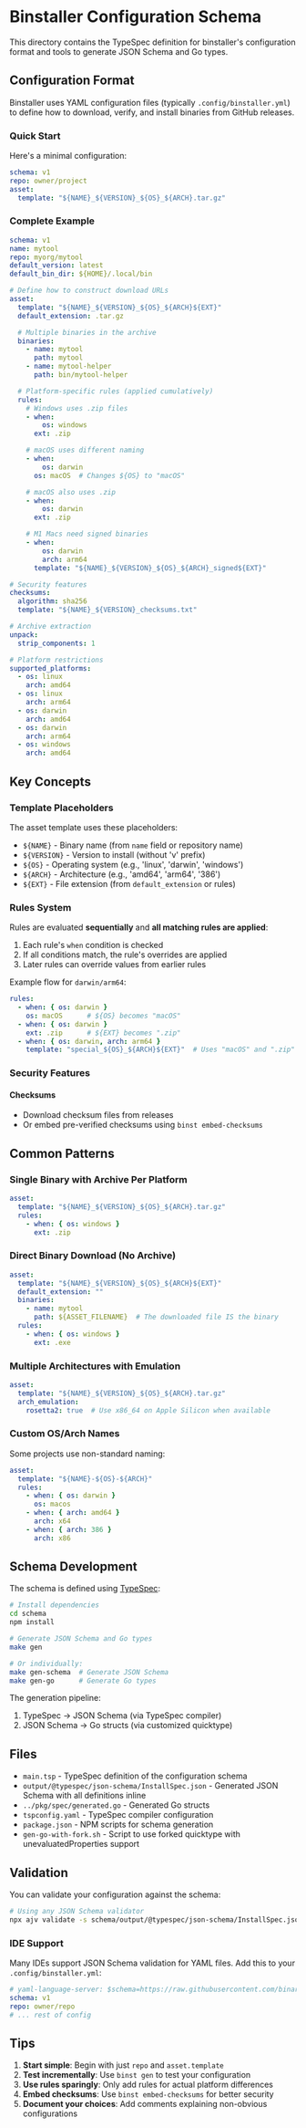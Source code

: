 # Binstaller Configuration Schema

This directory contains the TypeSpec definition for binstaller's configuration format and tools to generate JSON Schema and Go types.

## Configuration Format

Binstaller uses YAML configuration files (typically `.config/binstaller.yml`) to define how to download, verify, and install binaries from GitHub releases.

### Quick Start

Here's a minimal configuration:

```yaml
schema: v1
repo: owner/project
asset:
  template: "${NAME}_${VERSION}_${OS}_${ARCH}.tar.gz"
```

### Complete Example

```yaml
schema: v1
name: mytool
repo: myorg/mytool
default_version: latest
default_bin_dir: ${HOME}/.local/bin

# Define how to construct download URLs
asset:
  template: "${NAME}_${VERSION}_${OS}_${ARCH}${EXT}"
  default_extension: .tar.gz

  # Multiple binaries in the archive
  binaries:
    - name: mytool
      path: mytool
    - name: mytool-helper
      path: bin/mytool-helper

  # Platform-specific rules (applied cumulatively)
  rules:
    # Windows uses .zip files
    - when:
        os: windows
      ext: .zip

    # macOS uses different naming
    - when:
        os: darwin
      os: macOS  # Changes ${OS} to "macOS"

    # macOS also uses .zip
    - when:
        os: darwin
      ext: .zip

    # M1 Macs need signed binaries
    - when:
        os: darwin
        arch: arm64
      template: "${NAME}_${VERSION}_${OS}_${ARCH}_signed${EXT}"

# Security features
checksums:
  algorithm: sha256
  template: "${NAME}_${VERSION}_checksums.txt"

# Archive extraction
unpack:
  strip_components: 1

# Platform restrictions
supported_platforms:
  - os: linux
    arch: amd64
  - os: linux
    arch: arm64
  - os: darwin
    arch: amd64
  - os: darwin
    arch: arm64
  - os: windows
    arch: amd64
```

## Key Concepts

### Template Placeholders

The asset template uses these placeholders:

- `${NAME}` - Binary name (from `name` field or repository name)
- `${VERSION}` - Version to install (without 'v' prefix)
- `${OS}` - Operating system (e.g., 'linux', 'darwin', 'windows')
- `${ARCH}` - Architecture (e.g., 'amd64', 'arm64', '386')
- `${EXT}` - File extension (from `default_extension` or rules)

### Rules System

Rules are evaluated **sequentially** and **all matching rules are applied**:

1. Each rule's `when` condition is checked
2. If all conditions match, the rule's overrides are applied
3. Later rules can override values from earlier rules

Example flow for `darwin/arm64`:
```yaml
rules:
  - when: { os: darwin }
    os: macOS      # ${OS} becomes "macOS"
  - when: { os: darwin }
    ext: .zip      # ${EXT} becomes ".zip"
  - when: { os: darwin, arch: arm64 }
    template: "special_${OS}_${ARCH}${EXT}"  # Uses "macOS" and ".zip" from above
```

### Security Features

#### Checksums
- Download checksum files from releases
- Or embed pre-verified checksums using `binst embed-checksums`

## Common Patterns

### Single Binary with Archive Per Platform

```yaml
asset:
  template: "${NAME}_${VERSION}_${OS}_${ARCH}.tar.gz"
  rules:
    - when: { os: windows }
      ext: .zip
```

### Direct Binary Download (No Archive)

```yaml
asset:
  template: "${NAME}_${VERSION}_${OS}_${ARCH}${EXT}"
  default_extension: ""
  binaries:
    - name: mytool
      path: ${ASSET_FILENAME}  # The downloaded file IS the binary
  rules:
    - when: { os: windows }
      ext: .exe
```

### Multiple Architectures with Emulation

```yaml
asset:
  template: "${NAME}_${VERSION}_${OS}_${ARCH}.tar.gz"
  arch_emulation:
    rosetta2: true  # Use x86_64 on Apple Silicon when available
```

### Custom OS/Arch Names

Some projects use non-standard naming:

```yaml
asset:
  template: "${NAME}-${OS}-${ARCH}"
  rules:
    - when: { os: darwin }
      os: macos
    - when: { arch: amd64 }
      arch: x64
    - when: { arch: 386 }
      arch: x86
```

## Schema Development

The schema is defined using [TypeSpec](https://typespec.io/):

```bash
# Install dependencies
cd schema
npm install

# Generate JSON Schema and Go types
make gen

# Or individually:
make gen-schema  # Generate JSON Schema
make gen-go      # Generate Go types
```

The generation pipeline:
1. TypeSpec → JSON Schema (via TypeSpec compiler)
2. JSON Schema → Go structs (via customized quicktype)

## Files

- `main.tsp` - TypeSpec definition of the configuration schema
- `output/@typespec/json-schema/InstallSpec.json` - Generated JSON Schema with all definitions inline
- `../pkg/spec/generated.go` - Generated Go structs
- `tspconfig.yaml` - TypeSpec compiler configuration
- `package.json` - NPM scripts for schema generation
- `gen-go-with-fork.sh` - Script to use forked quicktype with unevaluatedProperties support

## Validation

You can validate your configuration against the schema:

```bash
# Using any JSON Schema validator
npx ajv validate -s schema/output/@typespec/json-schema/InstallSpec.json -d .config/binstaller.yml
```

### IDE Support

Many IDEs support JSON Schema validation for YAML files. Add this to your `.config/binstaller.yml`:

```yaml
# yaml-language-server: $schema=https://raw.githubusercontent.com/binary-install/binstaller/main/schema/output/@typespec/json-schema/InstallSpec.json
schema: v1
repo: owner/repo
# ... rest of config
```

## Tips

1. **Start simple**: Begin with just `repo` and `asset.template`
2. **Test incrementally**: Use `binst gen` to test your configuration
3. **Use rules sparingly**: Only add rules for actual platform differences
4. **Embed checksums**: Use `binst embed-checksums` for better security
5. **Document your choices**: Add comments explaining non-obvious configurations
